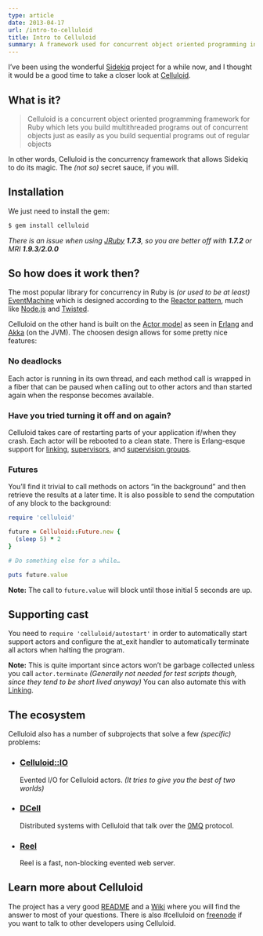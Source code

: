 ```yaml
---
type: article
date: 2013-04-17
url: /intro-to-celluloid
title: Intro to Celluloid
summary: A framework used for concurrent object oriented programming in Ruby.
---
```


I’ve been using the wonderful [Sidekiq](http://sidekiq.org/) project for
a while now, and I thought it would be a good time to take a closer look at
[Celluloid](http://celluloid.io/).

## What is it?

> Celluloid is a concurrent object oriented programming framework for Ruby
> which lets you build multithreaded programs out of concurrent objects
> just as easily as you build sequential programs out of regular objects

In other words, Celluloid is the concurrency framework that allows Sidekiq
to do its magic. The *(not so)* secret sauce, if you will.

## Installation

We just need to install the gem:

```bash
$ gem install celluloid
```

*There is an issue when using [JRuby](http://jruby.org/) **1.7.3**,
so you are better off with **1.7.2** or MRI **1.9.3**/**2.0.0***

## So how does it work then?

The most popular library for concurrency in Ruby is
*(or used to be at least)*
[EventMachine](https://github.com/eventmachine/eventmachine) which is designed
according to the [Reactor pattern](http://en.wikipedia.org/wiki/Reactor_pattern),
much like [Node.js](http://nodejs.org/) and [Twisted](http://twistedmatrix.com/).

Celluloid on the other hand is built on the
[Actor model](http://en.wikipedia.org/wiki/Actor_model) as seen in
[Erlang](http://www.erlang.org/) and [Akka](http://akka.io/) (on the JVM).
The choosen design allows for some pretty nice features:

### No deadlocks

Each actor is running in its own thread, and each method call is wrapped
in a fiber that can be paused when calling out to other actors and than
started again when the response becomes available.

### Have you tried turning it off and on again?

Celluloid takes care of restarting parts of your application if/when they crash.
Each actor will be rebooted to a clean state. There is Erlang-esque support for
[linking](https://github.com/celluloid/celluloid/wiki/Linking),
[supervisors](https://github.com/celluloid/celluloid/wiki/Supervisors), and
[supervision groups](https://github.com/celluloid/celluloid/wiki/Supervision-Groups).

### Futures

You’ll find it trivial to call methods on actors “in the background” and
then retrieve the results at a later time. It is also possible to send the
computation of any block to the background:

```ruby
require 'celluloid'

future = Celluloid::Future.new {
  (sleep 5) * 2
}

# Do something else for a while…

puts future.value
```

**Note:** The call to `future.value` will block until those initial 5 seconds are up.

## Supporting cast

You need to `require 'celluloid/autostart'` in order to automatically start
support actors and configure the at_exit handler to automatically
terminate all actors when halting the program.

**Note:** This is quite important since actors won’t be garbage collected
unless you call `actor.terminate` *(Generally not needed for test scripts
though, since they tend to be short lived anyway)*
You can also automate this with
[Linking](https://github.com/celluloid/celluloid/wiki/Linking).

## The ecosystem

Celluloid also has a number of subprojects that solve a few *(specific)* problems:

 * ### [Celluloid::IO](https://github.com/celluloid/celluloid-io)
   Evented I/O for Celluloid actors.
   *(It tries to give you the best of two worlds)*

 * ### [DCell](https://github.com/celluloid/dcell)
   Distributed systems with Celluloid that talk over the
   [0MQ](http://zeromq.org/) protocol.

 * ### [Reel](https://github.com/celluloid/reel)
   Reel is a fast, non-blocking evented web server.

## Learn more about Celluloid

The project has a very good
[README](https://github.com/celluloid/celluloid/blob/master/README.md)
and a [Wiki](https://github.com/celluloid/celluloid/wiki) where you will
find the answer to most of your questions.
There is also #celluloid on [freenode](http://freenode.net/) if you want
to talk to other developers using Celluloid.
